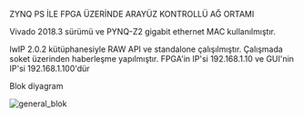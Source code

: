 ZYNQ PS İLE FPGA ÜZERİNDE ARAYÜZ KONTROLLÜ AĞ ORTAMI

Vivado 2018.3 sürümü ve PYNQ-Z2 gigabit ethernet MAC kullanılmıştır.

lwIP 2.0.2 kütüphanesiyle RAW API ve standalone çalışılmıştır. Çalışmada soket üzerinden haberleşme yapılmıştır. FPGA'in IP'si 192.168.1.10 ve GUI'nin IP'si 192.168.1.100'dür

Blok diyagram

![general_blok](https://github.com/CagriMeseli/GUI_Based_Ethernet_on_ZYNQ/assets/167322751/ba2d91d8-6a4a-49e3-baa1-b4d8f1074822)
